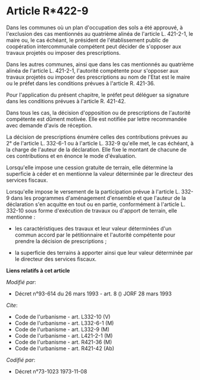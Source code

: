 # Article R*422-9

Dans les communes où un plan d'occupation des sols a été approuvé, à l'exclusion des cas mentionnés au quatrième alinéa de
l'article L. 421-2-1, le maire ou, le cas échéant, le président de l'établissement public de coopération intercommunale
compétent peut décider de s'opposer aux travaux projetés ou imposer des prescriptions.

Dans les autres communes, ainsi que dans les cas mentionnés au quatrième alinéa de l'article L. 421-2-1, l'autorité
compétente pour s'opposer aux travaux projetés ou imposer des prescriptions au nom de l'Etat est le maire ou le préfet dans
les conditions prévues à l'article R. 421-36.

Pour l'application du présent chapitre, le préfet peut déléguer sa signature dans les conditions prévues à l'article R.
421-42.

Dans tous les cas, la décision d'opposition ou de prescriptions de l'autorité compétente est dûment motivée. Elle est
notifiée par lettre recommandée avec demande d'avis de réception.

La décision de prescriptions énumère celles des contributions prévues au 2° de l'article L. 332-6-1 ou à l'article L. 332-9
qu'elle met, le cas échéant, à la charge de l'auteur de la déclaration. Elle fixe le montant de chacune de ces contributions
et en énonce le mode d'évaluation.

Lorsqu'elle impose une cession gratuite de terrain, elle détermine la superficie à céder et en mentionne la valeur déterminée
par le directeur des services fiscaux.

Lorsqu'elle impose le versement de la participation prévue à l'article L. 332-9 dans les programmes d'aménagement d'ensemble
et que l'auteur de la déclaration s'en acquitte en tout ou en partie, conformément à l'article L. 332-10 sous forme
d'exécution de travaux ou d'apport de terrain, elle mentionne :

- les caractéristiques des travaux et leur valeur déterminées d'un commun accord par le pétitionnaire et l'autorité
compétente pour prendre la décision de prescriptions ;

- la superficie des terrains à apporter ainsi que leur valeur déterminée par le directeur des services fiscaux.

**Liens relatifs à cet article**

_Modifié par_:

  - Décret n°93-614 du 26 mars 1993 - art. 8 () JORF 28 mars 1993

_Cite_:

  - Code de l'urbanisme - art. L332-10 (V)
  - Code de l'urbanisme - art. L332-6-1 (M)
  - Code de l'urbanisme - art. L332-9 (M)
  - Code de l'urbanisme - art. L421-2-1 (M)
  - Code de l'urbanisme - art. R421-36 (M)
  - Code de l'urbanisme - art. R421-42 (Ab)

_Codifié par_:

  - Décret n°73-1023 1973-11-08
